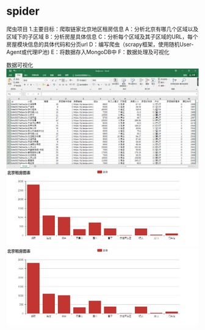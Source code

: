 # spider
爬虫项目
1.主要目标：爬取链家北京地区租房信息
A：分析北京有哪几个区域以及区域下的子区域
B：分析房屋具体信息
C：分析每个区域及其子区域的URL，每个房屋模块信息的具体代码和分页url
D：编写爬虫（scrapy框架，使用随机User-Agent或代理IP池)
E：将数据存入MongoDB中
F：数据处理及可视化

数据可视化
![image](https://github.com/SCP-511/spider/blob/master/lianjia/lianjia_data.png)
![image](https://github.com/SCP-511/spider/blob/master/lianjia/%E5%8C%97%E4%BA%AC%E7%A7%9F%E6%88%BF%E5%9B%BE%E8%A1%A8.png)
![image](https://github.com/SCP-511/spider/blob/master/lianjia/%E5%8C%97%E4%BA%AC%E7%A7%9F%E6%88%BF%E5%9B%BE%E8%A1%A8.png)

